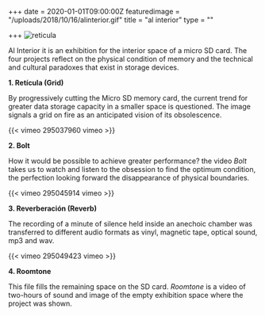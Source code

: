 +++
date = 2020-01-01T09:00:00Z
featuredimage = "/uploads/2018/10/16/alinterior.gif"
title = "al interior"
type = ""

+++
<img class="full" src="/uploads/2018/10/14/tarjeta.jpg" alt="reticula">

Al Interior it is an exhibition for the interior space of a micro SD card. The four projects reflect on the physical condition of memory and the technical and cultural paradoxes that exist in storage devices.

**1. Retícula (Grid)**

By progressively cutting the Micro SD memory card, the current trend for greater data storage capacity in a smaller space is questioned. The image signals a grid on fire as an anticipated vision of its obsolescence.

{{< vimeo 295037960 vimeo >}}

**2. Bolt**

How it would be possible to achieve greater performance? the video _Bolt_ takes us to watch and listen to the obsession to find the optimum condition, the perfection looking forward the disappearance of physical boundaries.

{{< vimeo 295045914 vimeo >}}

**3. Reverberación (Reverb)**

The recording of a minute of silence held inside an anechoic chamber was transferred to different audio formats as vinyl, magnetic tape, optical sound, mp3 and wav.

{{< vimeo 295049423 vimeo >}}

**4. Roomtone**

This file fills the remaining space on the SD card. _Roomtone_ is a video of two-hours of sound and image of the empty exhibition space where the project was shown.